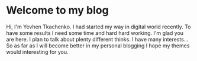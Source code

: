 # Welcome to my blog
Hi,
I'm Yevhen Tkachenko. I had started my way in digital world recently. To have some results I need some time and hard hard working. 
I'm glad you are here. I plan to talk about plenty different thinks. I have many interests...
So as far as I will become better in my personal blogging I hope my themes would interesting for you.
